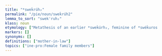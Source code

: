 ```yaml
---
title: "*sweḱrúh₂"
permalink: "/pie/noun/sweḱrúh2"
lemma_to_sort: "swek'ruh₂"
klass: noun
etymology: ["Metathesis of an earlier *sweḱúrh₂, feminine of *swéḱuros."]
markers: []
synonyms: []
definitions: ["mother-in-law"]
topics: ["ine-pro:Female family members"]
---
```

